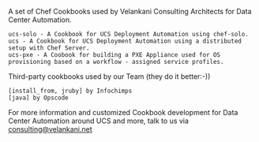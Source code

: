 A set of Chef Cookbooks used by Velankani Consulting Architects for Data Center Automation.

	ucs-solo - A Cookbook for UCS Deployment Automation using chef-solo.
	ucs - A Cookbook for UCS Deployment Automation using a distributed setup with Chef Server.
	ucs-pxe - A Coobook for building a PXE Appliance used for OS provisioning based on a workflow - assigned service profiles.

Third-party cookbooks used by our Team (they do it better:-))

	[install_from, jruby] by Infochimps
	[java] by Opscode

For more information and customized Cookbook development for Data Center Automation around UCS and more, 
talk to us via consulting@velankani.net

